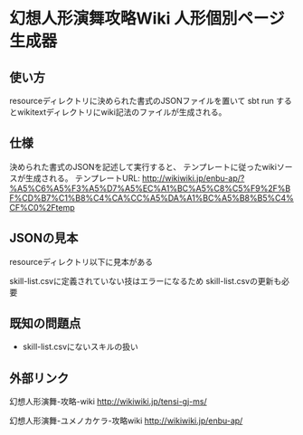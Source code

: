 # 幻想人形演舞攻略Wiki 人形個別ページ生成器
## 使い方
resourceディレクトリに決められた書式のJSONファイルを置いて
sbt run
するとwikitextディレクトリにwiki記法のファイルが生成される。

## 仕様
決められた書式のJSONを記述して実行すると、
テンプレートに従ったwikiソースが生成される。
テンプレートURL:
http://wikiwiki.jp/enbu-ap/?%A5%C6%A5%F3%A5%D7%A5%EC%A1%BC%A5%C8%C5%F9%2F%BF%CD%B7%C1%B8%C4%CA%CC%A5%DA%A1%BC%A5%B8%B5%C4%CF%C0%2Ftemp

## JSONの見本
resourceディレクトリ以下に見本がある

skill-list.csvに定義されていない技はエラーになるため
skill-list.csvの更新も必要

## 既知の問題点
* skill-list.csvにないスキルの扱い

## 外部リンク
幻想人形演舞-攻略-wiki
http://wikiwiki.jp/tensi-gj-ms/

幻想人形演舞-ユメノカケラ-攻略wiki
http://wikiwiki.jp/enbu-ap/
